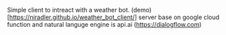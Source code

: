 Simple client to intreact with a weather bot. (demo)[https://niradler.github.io/weather_bot_client/]
server base on google cloud function and natural languge engine is api.ai (https://dialogflow.com)
